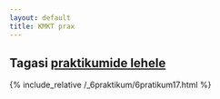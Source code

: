 ```yaml
---
layout: default
title: KMKT prax
---
```

Tagasi [praktikumide lehele](praktikumid)
---
{% include_relative /_6praktikum/6pratikum17.html %}
